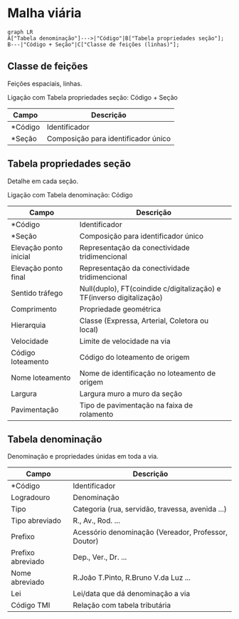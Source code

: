 # Malha viária

```mermaid
graph LR
A["Tabela denominação"]--->|"Código"|B["Tabela propriedades seção"];
B---|"Código + Seção"|C["Classe de feições (linhas)"];
```

## Classe de feições

Feições espaciais, linhas.

Ligação com Tabela propriedades seção: Código + Seção

Campo   | Descrição
--------|------------------------------------
*Código | Identificador
*Seção  | Composição para identificador único

## Tabela propriedades seção

Detalhe em cada seção.

Ligação com Tabela denominação: Código

Campo                  | Descrição
-----------------------|----------------------------------------------------------------------
*Código                | Identificador
*Seção                 | Composição para identificador único
Elevação ponto inicial | Representação da conectividade tridimencional
Elevação ponto final   | Representação da conectividade tridimencional
Sentido tráfego        | Null(duplo), FT(coindide c/digitalização) e TF(inverso digitalização)
Comprimento            | Propriedade geométrica
Hierarquia             | Classe (Expressa, Arterial, Coletora ou local)
Velocidade             | Limite de velocidade na via
Código loteamento      | Código do loteamento de origem
Nome loteamento        | Nome de identificação no loteamento de origem
Largura                | Largura muro a muro da seção
Pavimentação           | Tipo de pavimentação na faixa de rolamento

## Tabela denominação

Denominação e propriedades únidas em toda a via.

Campo             | Descrição
------------------|----------------------------------------------------
*Código           | Identificador
Logradouro        | Denominação
Tipo              | Categoria (rua, servidão, travessa, avenida ...)
Tipo abreviado    | R., Av., Rod. ...
Prefixo           | Acessório denominação (Vereador, Professor, Doutor)
Prefixo abreviado | Dep., Ver., Dr. ...
Nome abreviado    | R.João T.Pinto, R.Bruno V.da Luz ...
Lei               | Lei/data que dá denominação a via
Código TMI        | Relação com tabela tributária

